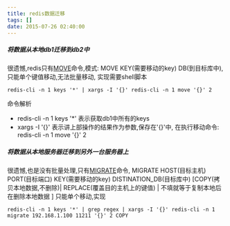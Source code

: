 ```yaml
---
title: redis数据迁移
tags: []
date: 2015-07-26 02:40:00
---
```


##### 将数据从本地db1迁移到db2中 ###

很遗憾,redis只有[MOVE](http://redis.io/commands/move)命令,模式: MOVE KEY(需要移动的key) DB(到目标库中),只能单个键值移动,无法批量移动, 实现需要shell脚本

   `redis-cli -n 1 keys '*' | xargs -I '{}' redis-cli -n 1 move '{}' 2`

命令解析
   * redis-cli -n 1 keys '\*' 表示获取db1中所有的keys
   * xargs -I '{}' 表示讲上部操作的结果作为参数,保存在'{}'中, 在执行移动命令: redis-cli -n 1 move '{}' 2 

##### 将数据从本地服务器迁移到另外一台服务器上 ###

很遗憾,也是没有批量处理,只有[MIGRATE](http://redis.io/commands/migrate)命令, MIGRATE HOST(目标主机) PORT(目标端口) KEY(需要移动的key) DISTINATION_DB(目标库中) [COPY(拷贝本地数据,不删除)| REPLACE(覆盖目的主机上的键值) | 不填就等于复制本地后在删除本地数据 ] 只能单个移动,实现

   `redis-cli -n 1 keys '*' | grep regex | xargs -I '{}' redis-cli -n 1 migrate 192.168.1.100 11211 '{}' 2 COPY`